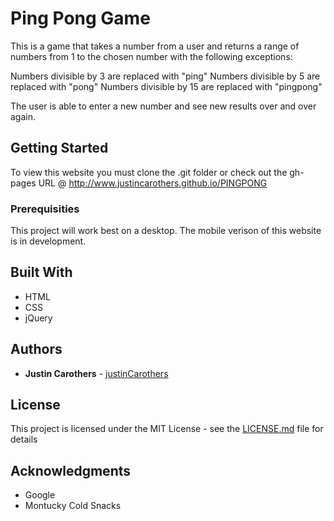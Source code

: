 # Ping Pong Game

This is a game that takes a number from a user and returns a range of numbers from 1 to the chosen number with the following exceptions:

Numbers divisible by 3 are replaced with "ping"
Numbers divisible by 5 are replaced with "pong"
Numbers divisible by 15 are replaced with "pingpong"

The user is able to enter a new number and see new results over and over again.

## Getting Started

To view this website you must clone the .git folder or check out the gh-pages URL @ http://www.justincarothers.github.io/PINGPONG

### Prerequisities

This project will work best on a desktop. The mobile verison of this website is in development.


## Built With

* HTML
* CSS
* jQuery

## Authors

* **Justin Carothers**  - [justinCarothers](https://github.com/justinCarothers)

## License

This project is licensed under the MIT License - see the [LICENSE.md](LICENSE.md) file for details

## Acknowledgments

* Google
* Montucky Cold Snacks
